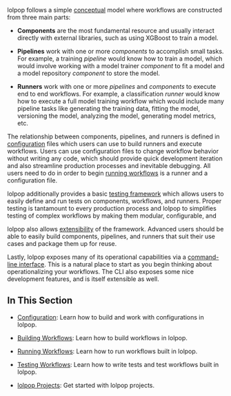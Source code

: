 
lolpop follows a simple [conceptual](concepts.md) model where workflows are constructed from three main parts: 

- **Components** are the most fundamental resource and usually interact directly with external libraries, such as using XGBoost to train a model.  

- **Pipelines** work with one or more *components* to accomplish small tasks. For example, a training *pipeline* would know how to train a model, which would involve working with a model trainer *component* to fit a model and a model repository *component* to store the model. 

- **Runners** work with one or more *pipelines* and *components* to execute end to end workflows. For example, a classification *runner* would know how to execute a full model training workflow which would include many pipeline tasks like generating the training data, fitting the model, versioning the model, analyzing the model, generating model metrics, etc. 

The relationship between components, pipelines, and runners is defined in [configuration](configuration.md) files which users can use to build runners and execute workflows. Users can use configuration files to change workflow behavior without writing any code, which should provide quick development iteration and also streamline production processes and inevitable debugging. All users need to do in order to begin [running workflows](running_workflows.md) is a runner and a configuration file. 

lolpop additionally provides a basic [testing framework](testing_workflows.md) which allows users to easily define and run tests on components, workflows, and runners. Proper testing is tantamount to every production process and lolpop to simplifies testing of complex workflows by making them modular, configurable, and 

lolpop also allows [extensibility](extensions.md) of the framework. Advanced users should be able to easily build components, pipelines, and runners that suit their use cases and package them up for reuse. 

Lastly, lolpop exposes many of its operational capabilities via a [command-line interface](cli.md). This is a natural place to start as you begin thinking about operationalizing your workflows. The CLI also exposes some nice development features, and is itself extensible as well. 

## In This Section 

- [Configuration](configuration.md): Learn how to build and work with configurations in lolpop.

- [Building Workflows](building_workflows.md): Learn how to build workflows in lolpop. 

- [Running Workflows](running_workflows.md): Learn how to run workflows built in lolpop. 

- [Testing Workflows](testing_workflows.md): Learn how to write tests and test workflows built in lolpop. 

- [lolpop Projects](lolpop_projects.md): Get started with lolpop projects. 